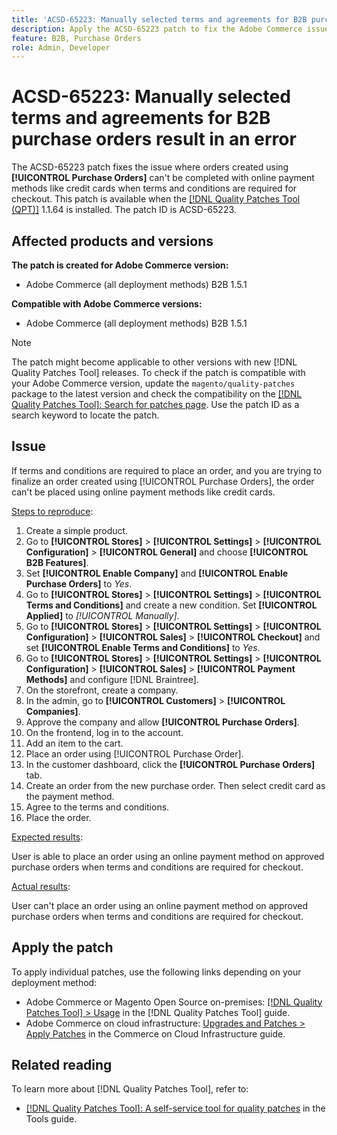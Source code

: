 ```yaml
---
title: 'ACSD-65223: Manually selected terms and agreements for B2B purchase orders result in an error'
description: Apply the ACSD-65223 patch to fix the Adobe Commerce issue where orders created using [!UICONTROL Purchase Orders] can't be completed with online payment methods like credit cards when terms and conditions are required for checkout.
feature: B2B, Purchase Orders
role: Admin, Developer
---
```


# ACSD-65223: Manually selected terms and agreements for B2B purchase orders result in an error

The ACSD-65223 patch fixes the issue where orders created using **[!UICONTROL Purchase Orders]** can't be completed with online payment methods like credit cards when terms and conditions are required for checkout. This patch is available when the [[!DNL Quality Patches Tool (QPT)]](/help/tools/quality-patches-tool/quality-patches-tool-to-self-serve-quality-patches.md) 1.1.64 is installed. The patch ID is ACSD-65223.

## Affected products and versions

**The patch is created for Adobe Commerce version:**

* Adobe Commerce (all deployment methods) B2B 1.5.1

**Compatible with Adobe Commerce versions:**

* Adobe Commerce (all deployment methods) B2B 1.5.1

>[!NOTE]
>
>The patch might become applicable to other versions with new [!DNL Quality Patches Tool] releases. To check if the patch is compatible with your Adobe Commerce version, update the `magento/quality-patches` package to the latest version and check the compatibility on the [[!DNL Quality Patches Tool]: Search for patches page](https://experienceleague.adobe.com/tools/commerce-quality-patches/index.html). Use the patch ID as a search keyword to locate the patch.

## Issue

If terms and conditions are required to place an order, and you are trying to finalize an order created using [!UICONTROL Purchase Orders], the order can't be placed using online payment methods like credit cards.

<u>Steps to reproduce</u>:

1. Create a simple product.
1. Go to **[!UICONTROL Stores]** > **[!UICONTROL Settings]** > **[!UICONTROL Configuration]** > **[!UICONTROL General]** and choose **[!UICONTROL B2B Features]**.
1. Set **[!UICONTROL Enable Company]** and **[!UICONTROL Enable Purchase Orders]** to *Yes*.
1. Go to **[!UICONTROL Stores]** > **[!UICONTROL Settings]** > **[!UICONTROL Terms and Conditions]** and create a new condition. Set **[!UICONTROL Applied]** to *[!UICONTROL Manually]*.
1. Go to **[!UICONTROL Stores]** > **[!UICONTROL Settings]** > **[!UICONTROL Configuration]** > **[!UICONTROL Sales]** > **[!UICONTROL Checkout]** and set **[!UICONTROL Enable Terms and Conditions]** to *Yes*.
1. Go to **[!UICONTROL Stores]** > **[!UICONTROL Settings]** > **[!UICONTROL Configuration]** > **[!UICONTROL Sales]** > **[!UICONTROL Payment Methods]** and configure [!DNL Braintree].
1. On the storefront, create a company.
1. In the admin, go to **[!UICONTROL Customers]** > **[!UICONTROL Companies]**.
1. Approve the company and allow **[!UICONTROL Purchase Orders]**.
1. On the frontend, log in to the account.
1. Add an item to the cart.
1. Place an order using [!UICONTROL Purchase Order].
1. In the customer dashboard, click the **[!UICONTROL Purchase Orders]** tab.
1. Create an order from the new purchase order. Then select credit card as the payment method.
1. Agree to the terms and conditions.
1. Place the order.

<u>Expected results</u>:

User is able to place an order using an online payment method on approved purchase orders when terms and conditions are required for checkout.

<u>Actual results</u>:

User can't place an order using an online payment method on approved purchase orders when terms and conditions are required for checkout.

## Apply the patch

To apply individual patches, use the following links depending on your deployment method:

* Adobe Commerce or Magento Open Source on-premises: [[!DNL Quality Patches Tool] > Usage](/help/tools/quality-patches-tool/usage.md) in the [!DNL Quality Patches Tool] guide.
* Adobe Commerce on cloud infrastructure: [Upgrades and Patches > Apply Patches](https://experienceleague.adobe.com/docs/commerce-cloud-service/user-guide/develop/upgrade/apply-patches.html) in the Commerce on Cloud Infrastructure guide.

## Related reading

To learn more about [!DNL Quality Patches Tool], refer to:

* [[!DNL Quality Patches Tool]: A self-service tool for quality patches](/help/tools/quality-patches-tool/quality-patches-tool-to-self-serve-quality-patches.md) in the Tools guide.
